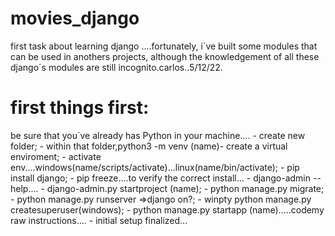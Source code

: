 # movies_django
first task about learning django ....fortunately, i´ve built some modules that can be used in anothers projects,
although the knowledgement of all these django´s modules are still incognito.carlos..5/12/22.

<h1>first things first:</h1>
 be sure that you´ve already has Python in your machine....
- create new folder;
- within that folder,python3 -m venv (name)- create a virtual enviroment;
- activate env....windows(name/scripts/activate)...linux(name/bin/activate);
- pip install django;
- pip freeze....to verify the correct install...
- django-admin --help....
- django-admin.py startproject (name);
- python manage.py migrate;
- python manage.py runserver =>django on?;
- winpty python manage.py createsuperuser(windows);
- python manage.py startapp (name).....codemy  raw instructions....
- initial setup finalized...
